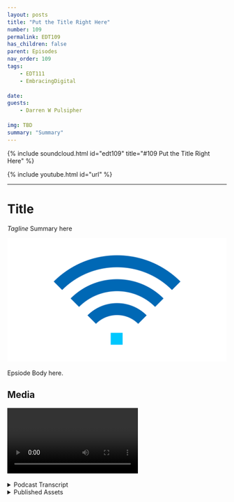 ```yaml
---
layout: posts
title: "Put the Title Right Here"
number: 109
permalink: EDT109
has_children: false
parent: Episodes
nav_order: 109
tags:
    - EDT111
    - EmbracingDigital

date: 
guests:
    - Darren W Pulsipher

img: TBD
summary: "Summary"
---
```


{% include soundcloud.html id="edt109" title="#109 Put the Title Right Here" %}

{% include youtube.html id="url" %}

---

# Title

*Tagline*
Summary here

![episode image](./thumbnail.png)

Epsiode Body here.

## Media

<video src='url'></video>

<details>
<summary> Podcast Transcript </summary>

<p>﻿1</p>
<p>Hello, this</p>
<p>is Darren Pulsipher, chief solution</p>
<p>architect of public sector at Intel.</p>
<p>And welcome to Embracing</p>
<p>Digital Transformation,</p>
<p>where we investigate effective change,</p>
<p>leveraging people, process</p>
<p>and technology.</p>
<p>On today's episode, Dr.</p>
<p>Anna Scott and Leland</p>
<p>Brown unleashing future use cases</p>
<p>with 5G.</p>
<p>You've opened up a lot of capability.</p>
<p>I can do my own private networks.</p>
<p>I it's software defined so I can add a lot</p>
<p>more functionality to my network now.</p>
<p>What does this unlock, Dr.</p>
<p>Scott?</p>
<p>Where where do you take where do you take</p>
<p>this enabling technology?</p>
<p>Fantastic.</p>
<p>So so we see.</p>
<p>Well, what's the best way to say it?</p>
<p>So we are still in the early days</p>
<p>of, say, from a USB</p>
<p>like a bandwidth in the latency</p>
<p>standpoint,</p>
<p>what are the real advantages of 5G?</p>
<p>What we're seeing</p>
<p>with a lot of our first sets of customers</p>
<p>is what we've already talked about</p>
<p>is the the opening up of the spectrum</p>
<p>like the CBR as the ability</p>
<p>to take advantage</p>
<p>of the existing user equipment</p>
<p>and now make it possible to have folks</p>
<p>have mobile access.</p>
<p>Right. So like one use case that is</p>
<p>not at</p>
<p>all sexy but actually has really huge</p>
<p>ramifications is</p>
<p>can you take your your laptop</p>
<p>and onto the factory floor and start</p>
<p>using that for full connectivity?</p>
<p>So instead of going</p>
<p>out with a piece of paper and a notepad</p>
<p>and writing down the stuff that matters,</p>
<p>then going back to your office</p>
<p>to do your heavy work,</p>
<p>you actually can converge</p>
<p>those two environments.</p>
<p>And, and again, it's enabled</p>
<p>by the 5G standards but isn't necessarily</p>
<p>doing like a full 5G deployment.</p>
<p>What we're seeing and what we think</p>
<p>will be the evolution on that</p>
<p>and that's happening</p>
<p>kind of in real time right now, is</p>
<p>can you stream</p>
<p>high definition video</p>
<p>from a camera over 5G, do real time</p>
<p>analytics on it,</p>
<p>and now you've got a wireless camera</p>
<p>that's in whatever the environment is</p>
<p>that you care about.</p>
<p>Carry that again, that video over 5G and</p>
<p>and then do your analytics on it</p>
<p>and have that be low</p>
<p>enough latency that you're essentially</p>
<p>having a real time system.</p>
<p>We're not quite there</p>
<p>because the 5G cameras still</p>
<p>there's not many of them that</p>
<p>can really operate in that environment.</p>
<p>So often what we'll do with a 5G</p>
<p>network is we'll still hardwire</p>
<p>the cameras to close coupled edge compute</p>
<p>to get that real time aspect.</p>
<p>And then you can share up the the metadata</p>
<p>and the output of those analytics.</p>
<p>So we're not very far away at all</p>
<p>from saying now</p>
<p>that we've got that massive bandwidth</p>
<p>in that low latency.</p>
<p>Now streaming</p>
<p>becomes an option and and that has some</p>
<p>really nice advantages, right?</p>
<p>So that brought up something else</p>
<p>that just popped into my head.</p>
<p>What about air?</p>
<p>Exactly. Yeah.</p>
<p>And that's the other huge</p>
<p>example for that.</p>
<p>Right, is</p>
<p>you can definitely do like air headsets</p>
<p>over wi fi,</p>
<p>but the information that we have is</p>
<p>if you're doing a single headset,</p>
<p>you're great.</p>
<p>If you want to do two headsets,</p>
<p>you're probably okay.</p>
<p>If you want to bring that up to scale</p>
<p>and do more like ten or 20.</p>
<p>WI fi is not very well-equipped</p>
<p>to be able to handle that and keep</p>
<p>a good, you know, non</p>
<p>well keep the system working in a way</p>
<p>that's going to make</p>
<p>everybody have the real time experience</p>
<p>that they want.</p>
<p>Whereas for 5G,</p>
<p>that's a no brainer, right?</p>
<p>But leave in place.</p>
<p>Now, I was going to add</p>
<p>and a perfect, perfect point</p>
<p>when you think about a 5G on premise</p>
<p>network, this</p>
<p>there's a couple of key elements to that</p>
<p>you have to have in place.</p>
<p>The core</p>
<p>the more way to compute</p>
<p>the general brand</p>
<p>and also the user playing function</p>
<p>which which is a core phone function,</p>
<p>meaning</p>
<p>within the warehouse</p>
<p>you have all those elements.</p>
<p>Key point is the Mac that provides you</p>
<p>the ability to give you these</p>
<p>applications on on premise</p>
<p>instead of having to go back</p>
<p>to any switch or let's say,</p>
<p>you know, develop</p>
<p>like a core of the carrier</p>
<p>and have that ran time.</p>
<p>You're you're on premise this private is</p>
<p>dedicated as a dedicated network.</p>
<p>You know, wi fi doesn't</p>
<p>have those functions, of course.</p>
<p>So this is good for security, too.</p>
<p>Well, yeah, it.</p>
<p>Provides my data is not going outside</p>
<p>of my building.</p>
<p>I can make that out.</p>
<p>Right. Exactly.</p>
<p>And and then you think about</p>
<p>and I mentioned about, again, frequencies.</p>
<p>Well,</p>
<p>two two things need to occur right now.</p>
<p>There are certain carriers</p>
<p>that of play frequencies.</p>
<p>Millimeter wave in ways</p>
<p>that they probably should not have</p>
<p>because the wave has challenges</p>
<p>and there's other carriers</p>
<p>that have deployed lower frequencies.</p>
<p>And I'm not saying that they really</p>
<p>understood it, not saying it did not.</p>
<p>But it's as you can see, the performance</p>
<p>in a network is different.</p>
<p>So understanding how you deploy</p>
<p>frequencies relative to the use case</p>
<p>is extremely important for one</p>
<p>and therefore two frequencies</p>
<p>react very differently in the world.</p>
<p>And when you deploy in these on a net net</p>
<p>network, you have to have</p>
<p>that level of understanding.</p>
<p>So these on premise deployments,</p>
<p>on premise network deployments,</p>
<p>the MEC is is it's very important to it.</p>
<p>Your RF design is extremely important.</p>
<p>And having all those elements on premise</p>
<p>gives you the ability</p>
<p>to have an independence, to design it</p>
<p>for you, for your own use cases and needs.</p>
<p>All right.</p>
<p>You threw out the word MEC.</p>
<p>What in the world? Mobile edge.</p>
<p>Mobile edge compute.</p>
<p>All right, because I don't think</p>
<p>everyone's familiar with that.</p>
<p>I know I'm I kind of know it because and.</p>
<p>Pretty tight on me.</p>
<p>Yeah. Yeah exactly.</p>
<p>So MSE that's so that mobile edge compute</p>
<p>that's that</p>
<p>that could be that could be in AR headset.</p>
<p>It could be an edge</p>
<p>device that's feeding a bunch of data</p>
<p>streams, coming in video streams.</p>
<p>It could be any, anything that's out there</p>
<p>that's doing my edge computing, right?</p>
<p>Yeah.</p>
<p>And I think I don't know that</p>
<p>we've quite gotten to a level</p>
<p>where a headset would be considered a mac.</p>
<p>I think almost always now there's still</p>
<p>there's still.</p>
<p>Something nearby that's doing that. Right.</p>
<p>That is that then would have a device</p>
<p>that's been the,</p>
<p>the headset device would be attached back</p>
<p>into that Mac.</p>
<p>Right.</p>
<p>And it would be</p>
<p>doing some support functionality</p>
<p>even if you're doing a lot of compute.</p>
<p>I want, I want glasses that are a mac.</p>
<p>Ideally a little higher</p>
<p>and a little heavy right now.</p>
<p>Hey, it's a we're working</p>
<p>we're going down to 1.8 nanometers, right?</p>
<p>That's 18 angstrom.</p>
<p>So I can fit a lot of transistors in.</p>
<p>Whereas Lossless Moore's Law still exists.</p>
<p>That's pushing it.</p>
<p>Yeah.</p>
<p>Yeah, absolutely.</p>
<p>What about outside the country?</p>
<p>Because we've been talking</p>
<p>inside the factory quite a bit.</p>
<p>What are some of those other edge</p>
<p>use cases that</p>
<p>Well, I think one of the things</p>
<p>that we've been exploring for a while</p>
<p>that is more kind of emergency response is</p>
<p>how can you really use drones</p>
<p>and how can you keep your drones</p>
<p>connected?</p>
<p>So I think probably one of the biggest use</p>
<p>cases and again, this is</p>
<p>this is early days.</p>
<p>We've done some testing with this, but not</p>
<p>not for hey, you've just come in</p>
<p>and stood up your 5G network</p>
<p>and you're bringing your drones</p>
<p>to do an assessment of a damaged area.</p>
<p>But what we have done is kind of</p>
<p>the earlier predecessor to that, which is</p>
<p>how can you get drones to be connected</p>
<p>and have a mission and understand</p>
<p>what's happening and go over</p>
<p>and do do the types of flyovers to say,</p>
<p>hey, you've just had a major storm</p>
<p>or you've had flooding</p>
<p>or there's been a hurricane.</p>
<p>How do you pull that kind of data together</p>
<p>and bring all of that camera data?</p>
<p>Right.</p>
<p>So again, we're not quite to the stream</p>
<p>live video back from multiple drones</p>
<p>and stitch that all together</p>
<p>but we're getting</p>
<p>we're getting into the line of sight where</p>
<p>now you can use a use a drone to actually</p>
<p>gather that data, combine</p>
<p>all that data, analyze that data and say,</p>
<p>here are the areas where you need</p>
<p>help, or, hey, I see a person who needs</p>
<p>immediate attention or,</p>
<p>Hey, this house is no longer there.</p>
<p>And when you can</p>
<p>do that with 5G, you</p>
<p>I mean, we can do a lot of that now.</p>
<p>What we can't do is do that</p>
<p>in real time, right?</p>
<p>The immediate intelligence. Right. And so.</p>
<p>Okay, so.</p>
<p>So this is search and rescue,</p>
<p>including firefighting, because I know</p>
<p>we're doing this in California now.</p>
<p>We are sending drones up.</p>
<p>They are on a 5G network</p>
<p>that's a private 5G network</p>
<p>that's stood up</p>
<p>specifically for firefighting.</p>
<p>But I love the search and rescue</p>
<p>after hurricanes or floods or whatever.</p>
<p>A great use case. Yeah.</p>
<p>And just to add to to what Joanna stated,</p>
<p>I mean, think about it,</p>
<p>the metaverse</p>
<p>and the discussion around the metaverse</p>
<p>of how on premise networks</p>
<p>find it hard to imagine the</p>
<p>realities of it.</p>
<p>Right. It's</p>
<p>having</p>
<p>having edge compute points on premise</p>
<p>allows you to have these distributed</p>
<p>compute architectures in place</p>
<p>that can then enable use cases</p>
<p>that can be connected to each other</p>
<p>to be able to function.</p>
<p>That's how I view the metaverse is really</p>
<p>taking managing, you know, well file.</p>
<p>And then this is what excites me about it</p>
<p>because you know,</p>
<p>I've been in the carrier guy for years,</p>
<p>worked in the department in defense</p>
<p>and seen these ask.</p>
<p>And really what excites me is that</p>
<p>I'm able to see the realities of it now.</p>
<p>It's starting to come together.</p>
<p>It's starting to come to come together.</p>
<p>Yeah.</p>
<p>So in the use case and Anand mentioned,</p>
<p>you know, that is to</p>
<p>me will be intense data</p>
<p>and it has to work you know for first</p>
<p>responder use cases it just says important</p>
<p>in sort of the Department of Defense</p>
<p>and to me</p>
<p>will happen far more in terms</p>
<p>of, you know, hurricanes</p>
<p>and natural disasters</p>
<p>as compared to,</p>
<p>you know, wartime scenarios.</p>
<p>Could you could you guys imagine</p>
<p>an Amber Alert</p>
<p>that automatically sent drones up?</p>
<p>That would be so cool. And what? Be cool.</p>
<p>That's right.</p>
<p>We can find we can find children</p>
<p>that are lost or in our area.</p>
<p>We've had a lot of gray alerts or silver</p>
<p>alerts recently where all older people</p>
<p>have left and old folks home and got lost</p>
<p>and they found them.</p>
<p>But I'm having having</p>
<p>that kind of visibility is</p>
<p>I think there's a lot of benefit,</p>
<p>but a lot of people are going to say</p>
<p>there are this scary drones</p>
<p>flying around, taking pictures of people</p>
<p>and where's my privacy?</p>
<p>Work ethics.</p>
<p>A Yeah, yeah.</p>
<p>But well what it yeah.</p>
<p>It's enabling technology, right?</p>
<p>What we do with that technology,</p>
<p>we've, that's another discussion</p>
<p>around policy that we do today.</p>
<p>Yeah.</p>
<p>Well in another really good use</p>
<p>case, it's training, right.</p>
<p>So there's across</p>
<p>kind of lots of different industries</p>
<p>in lots of lots of areas</p>
<p>within the government as well.</p>
<p>There's a huge advantage if you can create</p>
<p>as close to a reality sort</p>
<p>of training simulation</p>
<p>without actually putting the person</p>
<p>in under threat or without</p>
<p>you spending</p>
<p>some of the massive amounts of money</p>
<p>if you're trying to do like a</p>
<p>a real live training session.</p>
<p>Right.</p>
<p>So, so the idea of using 5G along with</p>
<p>artificial intelligence,</p>
<p>along with modeling and simulation</p>
<p>and doing that with edge compute like</p>
<p>is enabled by the type of architectures.</p>
<p>If you put that all together with 5G,</p>
<p>there really</p>
<p>we are line of sight</p>
<p>for having a very realistic environment</p>
<p>so that you can actually train people</p>
<p>very, very effectively</p>
<p>and then you can do things like understand</p>
<p>how they're responding to it,</p>
<p>what are their biometrics where you know,</p>
<p>what really changes over that?</p>
<p>The course of that training</p>
<p>to to go into some world of enhancement</p>
<p>that we can't even talk about right now</p>
<p>with respect to helping people deal with</p>
<p>either complex test or complex situations.</p>
<p>So training, I think, is going to be</p>
<p>one of the places that we see everything</p>
<p>come together</p>
<p>first, right into some really remarkable</p>
<p>types of situations.</p>
<p>And and I think maybe Leland,</p>
<p>they haven't done a clear enough job</p>
<p>to explain how important</p>
<p>the edge compute element is of this.</p>
<p>Because as much as 5G</p>
<p>is an enablement,</p>
<p>much of this depends on 5G</p>
<p>connecting to a mac as a pose to 5G</p>
<p>going up to the cloud</p>
<p>because there is still a lot of physics</p>
<p>that come into play.</p>
<p>So if you need super low latency,</p>
<p>we're not talking about an architecture</p>
<p>that goes headset to the cloud, down</p>
<p>to a mac, then down to visualization.</p>
<p>You really need to go headset to the mac,</p>
<p>do your real time processing there</p>
<p>for what's important,</p>
<p>and then you can share data</p>
<p>through the cloud</p>
<p>for that real time experience.</p>
<p>You need that close couple that's well in.</p>
<p>And you know,</p>
<p>I've talked about this before.</p>
<p>We also have the capability of meshing</p>
<p>are absolutely mixed together</p>
<p>so I may never even send that data</p>
<p>to the cloud.</p>
<p>These Macs can do all the process</p>
<p>and analytics</p>
<p>that I need to out on the switch.</p>
<p>Right, which. Very much so. Yeah.</p>
<p>This could do things like smart cities,</p>
<p>smart buildings.</p>
<p>I mean, 5G is</p>
<p>is really kind of that enabling technology</p>
<p>with the concept of a mobile edge compute</p>
<p>device altogether coming together.</p>
<p>I think we're it's a perfect storm</p>
<p>to make huge changes in the industry now.</p>
<p>We just got to go do it.</p>
<p>Yeah, I always say that the</p>
<p>the story of the new networks</p>
<p>there's just shipping it compute.</p>
<p>Right.</p>
<p>And we're connecting it</p>
<p>through wireless connectivity,</p>
<p>but we're really distributing</p>
<p>compute points across the landscape</p>
<p>where we can now have apps</p>
<p>sitting at the edge and enabling</p>
<p>use cases right.</p>
<p>So 1 to 1</p>
<p>and I'm not saying that this is a true 1</p>
<p>to 1, that</p>
<p>every distributed compute point</p>
<p>to have a wireless connection point.</p>
<p>Now, in some examples,</p>
<p>if you kind of think, think about</p>
<p>as kind of where</p>
<p>we're heading to compute wireless 1 to 1.</p>
<p>And the more you proliferate either</p>
<p>war, you're going to have the other one</p>
<p>no permanent with it.</p>
<p>All right.</p>
<p>So with all these great use cases</p>
<p>that we've talked about,</p>
<p>what role does Intel play in 5G?</p>
<p>Are we just providing chips?</p>
<p>What what have we done to make</p>
<p>this really happen?</p>
<p>So when you look at what it means</p>
<p>to virtualize</p>
<p>a network, it's</p>
<p>really taking portions of the network,</p>
<p>making it software defined,</p>
<p>and then enabling an ecosystem to build</p>
<p>or to design on top of our L1 one.</p>
<p>And that's exactly what Intel has done.</p>
<p>If you look at 4G and and moving into 5G,</p>
<p>we've taken the functional blocks</p>
<p>of the RAN, right?</p>
<p>And we've allowed an ecosystem to build</p>
<p>use cases and capabilities on top of it.</p>
<p>You know, we've called it Flex Ran,</p>
<p>you know, we've taken</p>
<p>what is deemed to be the baseband,</p>
<p>the L2 L3 layer and enable</p>
<p>the have an ability for for for companies</p>
<p>to come in</p>
<p>and design their own baseband</p>
<p>architectures, virtualize it.</p>
<p>Right.</p>
<p>Not necessarily something that existed</p>
<p>within 4G, definitely did not exist in 3G</p>
<p>for 4G.</p>
<p>and then allows new players to come in</p>
<p>and build around</p>
<p>architectures on our L1 fi layer.</p>
<p>Okay.</p>
<p>So we actually provided that</p>
<p>half of that common hardware across</p>
<p>all of is that how it works is</p>
<p>I mean, this was common,</p>
<p>it's different than proprietary hardware.</p>
<p>So we were the ones designing this common</p>
<p>hardware.</p>
<p>Is that the way to think about it?</p>
<p>So we did two things right</p>
<p>just real quick.</p>
<p>So we so what Leland was describing</p>
<p>is really the software side.</p>
<p>So when we talked about</p>
<p>all of these new entrants that were coming</p>
<p>in, they Intel writing the flex ram</p>
<p>reference architecture</p>
<p>made it much easier for new entrants</p>
<p>to pick that up as a starting point</p>
<p>and then finish what was needed</p>
<p>to have a full ran solution.</p>
<p>So Flex ran as an enabling on the</p>
<p>on the software side,</p>
<p>there's a whole other hardware story</p>
<p>that Leland hadn't got to it, so.</p>
<p>Right. Okay, sorry, Leland.</p>
<p>I was a little confused. So</p>
<p>hardware side, what do we got?</p>
<p>So set out more than 1 to 2</p>
<p>and to speak so to speak to that.</p>
<p>But in terms</p>
<p>of how the software side of the track and</p>
<p>not did not try to mess up things here</p>
<p>but in order to kind of finish up</p>
<p>with the ecosystem play was that scaling</p>
<p>and opening up the ability</p>
<p>for the ecosystem team to to build out</p>
<p>their own flavors of flex</p>
<p>ran their own flavors of the</p>
<p>the baseband proliferated</p>
<p>not only across the U.S.</p>
<p>but across the world.</p>
<p>There are so many new players now</p>
<p>that are taking flex ran and developing</p>
<p>ran solutions, countless,</p>
<p>countless players.</p>
<p>Now you can even take them now</p>
<p>into other business verticals.</p>
<p>You're seeing the same thing</p>
<p>you're seeing.</p>
<p>And often the departments sense</p>
<p>within the military vertical</p>
<p>you're seeing this off and first responder</p>
<p>verticals taking flex ran and evolve</p>
<p>and you know they're running solutions</p>
<p>based on our L1 five layer.</p>
<p>So we have an ecosystem</p>
<p>that is grown on top of our architecture</p>
<p>that is now providing the ability</p>
<p>to develop these new use cases.</p>
<p>And I, I have a question around that.</p>
<p>Does that include the, the old guard?</p>
<p>Because what you basically came in</p>
<p>and disrupted their industry.</p>
<p>And includes</p>
<p>the old guard that the old guard.</p>
<p>So the old guard bought into.</p>
<p>The old corporate by then.</p>
<p>Let's keep in mind</p>
<p>the old guard developed their solutions</p>
<p>and made a proprietary escena</p>
<p>in that test or business case,</p>
<p>the newer</p>
<p>players are coming in as well because</p>
<p>again, the point of entry is easier</p>
<p>as compared to what</p>
<p>the old guard developed the closed box.</p>
<p>Now this ability to</p>
<p>no to develop your own box, if you will.</p>
<p>Gotcha, if you will.</p>
<p>That makes more sense.</p>
<p>So there's still a lot of proprietary</p>
<p>brands out there</p>
<p>that are not based on Intel Flux.</p>
<p>Right. Right.</p>
<p>And those are in</p>
<p>some of the major players.</p>
<p>Right.</p>
<p>But I think from a</p>
<p>how do you just open up a whole ecosystem</p>
<p>and give newer players</p>
<p>an advantage rights to really come in</p>
<p>without massive</p>
<p>development times to really be the</p>
<p>you know, to be a significant contributor?</p>
<p>Definitely.</p>
<p>Intel's play on Flex was all about that.</p>
<p>And then the parallel of</p>
<p>it was really on the hardware side, right?</p>
<p>So we was definitely the 5G expert.</p>
<p>I'm much more of the applications.</p>
<p>And how do you use things</p>
<p>that we've we really did</p>
<p>spend a lot of cycles</p>
<p>to make sure that our cots</p>
<p>hardware over the commercial off the shelf</p>
<p>hardware was going to work</p>
<p>really well to support all of the baseband</p>
<p>and RAM applications in certain.</p>
<p>That's another thing that's just like</p>
<p>make sure when you're walking away</p>
<p>from these proprietary systems</p>
<p>that those proprietary</p>
<p>the new systems are open</p>
<p>and are easily supported</p>
<p>by the same type of server that works</p>
<p>in the cloud and works in the data center,</p>
<p>because now you have the scale</p>
<p>and the cost advantage</p>
<p>and again, you're not going to just</p>
<p>a limited number of players and say,</p>
<p>you know, give me your hardware for my</p>
<p>you know, for my baseband.</p>
<p>You get to say, hey, that server</p>
<p>that you use across the board,</p>
<p>you can use it</p>
<p>in this case, too. And that's</p>
<p>hugely significant as well.</p>
<p>Just from a price and a scalability.</p>
<p>I was going to say that's going to drive</p>
<p>prices down.</p>
<p>It's going to drive more innovation</p>
<p>in the industry as a whole.</p>
<p>So kudos to Intel.</p>
<p>Absolutely.</p>
<p>We need to give ourselves some kudos</p>
<p>for this, right?</p>
<p>I mean, we're building a big, huge</p>
<p>ecosystem</p>
<p>to enable more compute</p>
<p>everywhere in the world.</p>
<p>I in fact, it reminds me of</p>
<p>something that just happened.</p>
<p>And maybe you guys,</p>
<p>if you don't have any information on this,</p>
<p>T-Mobile</p>
<p>just signed some agreements with Space X.</p>
<p>Do you know about this one?</p>
<p>I do not.</p>
<p>All right.</p>
<p>We're going to do some research.</p>
<p>I'll cut this out of the thing</p>
<p>because I'm like, whoa,</p>
<p>my phone will actually start</p>
<p>working in the middle of Nevada now.</p>
<p>Well, we'll have to wait and see.</p>
<p>Yeah, but keep this inside</p>
<p>the inside</p>
<p>the it's up to the air recording</p>
<p>space, you know, in the terrestrial</p>
<p>domain.</p>
<p>Okay.</p>
<p>We tend to look at it as separate.</p>
<p>But as time goes on,</p>
<p>because of what Intel has really begun,</p>
<p>you know, hardware, software,</p>
<p>the ability to scale is now for basically</p>
<p>for both domains</p>
<p>to look one in the same to us,</p>
<p>just like how wi fi and cellular looks one</p>
<p>in the same in your own imagined space.</p>
<p>And it's virtual conflict</p>
<p>and one in the same.</p>
<p>It should, right? Yeah. No, I love.</p>
<p>That's awesome, guys, as always,</p>
<p>it's been a pleasure.</p>
<p>Thanks for coming on the show.</p>
<p>Thank you, Darren, as always.</p>
<p>Thank you for listening</p>
<p>to Embracing Digital Transformation today.</p>
<p>If you enjoyed our podcast,</p>
<p>give it five stars on your favorite</p>
<p>podcasting site or YouTube channel.</p>
<p>You can find out more information</p>
<p>about embracing digital transformation</p>
<p>and embracingdigital.org</p>
<p>until next time, go out</p>
<p>and do something wonderful.</p>

</details>

<details>
<summary> Published Assets </summary>


</details>
